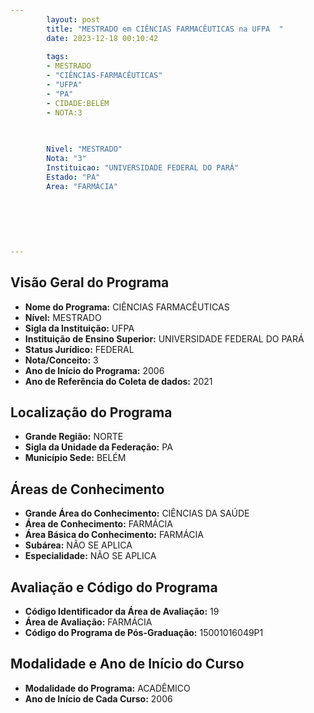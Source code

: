 ```yaml
---
        layout: post
        title: "MESTRADO em CIÊNCIAS FARMACÊUTICAS na UFPA  "
        date: 2023-12-18 00:10:42
     
        tags:
        - MESTRADO
        - "CIÊNCIAS-FARMACÊUTICAS"
        - "UFPA"
        - "PA"
        - CIDADE:BELÉM
        - NOTA:3
        
       

        Nivel: "MESTRADO"
        Nota: "3"
        Instituicao: "UNIVERSIDADE FEDERAL DO PARÁ"
        Estado: "PA"
        Area: "FARMÁCIA"
        
        
        
        
        
        
---
```

## Visão Geral do Programa
- **Nome do Programa:** CIÊNCIAS FARMACÊUTICAS
- **Nível:** MESTRADO
- **Sigla da Instituição:** UFPA
- **Instituição de Ensino Superior:** UNIVERSIDADE FEDERAL DO PARÁ
- **Status Jurídico:** FEDERAL
- **Nota/Conceito:** 3
- **Ano de Início do Programa:** 2006
- **Ano de Referência do Coleta de dados:** 2021

## Localização do Programa
- **Grande Região:** NORTE
- **Sigla da Unidade da Federação:** PA
- **Município Sede:** BELÉM

## Áreas de Conhecimento
- **Grande Área do Conhecimento:** CIÊNCIAS DA SAÚDE
- **Área de Conhecimento:** FARMÁCIA
- **Área Básica do Conhecimento:** FARMÁCIA
- **Subárea:** NÃO SE APLICA
- **Especialidade:** NÃO SE APLICA

## Avaliação e Código do Programa
- **Código Identificador da Área de Avaliação:** 19
- **Área de Avaliação:** FARMÁCIA
- **Código do Programa de Pós-Graduação:** 15001016049P1


## Modalidade e Ano de Início do Curso
- **Modalidade do Programa:** ACADÊMICO
- **Ano de Início de Cada Curso:** 2006

